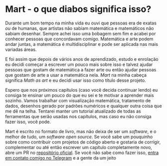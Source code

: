 # Mart - o que diabos significa isso?

Durante um bom tempo na minha vida eu ouvi que pessoas era de exatas _ou_ de humanas, que artistas não sabiam matemática e matemáticos não sabiam desenhar. Sempre achei isso uma bobagem sem fim e acabei por conhecer pessoas que concordavam comigo. Matemática e arte podem andar juntas, a matemática é multidisciplinar e pode ser aplicada nas mais variadas áreas.

E foi assim que depois de vários anos de aprendizado, estudo e enrolação eu decidi começar a escrever um pouco mais sobre isso e talvez ajudar pessoas que gostam de matemática a fazer arte ou então ajudar pessoas que gostam de arte a usar a matemática nela. _Mart_ na minha cabeça significa _Math as art_ e eu decidi usar isso como título desse projeto.

Espero que nos próximos capítulos (caso você decida continuar lendo) eu consiga te ensinar um pouco do que eu sei e te motivar a aprender mais sozinho. Vamos trabalhar com visualização matemática, tratamento de dados, desenhos gerado por padrões numéricos e qualquer outra coisa que me dê na telha. Tentarei manter um tutorial atualizado de todas as ferramentas que serão usadas nos capítulos, mas caso eu não consiga fazer isso, você pode.

Mart é escrito no formato de livro, mas não deixa de ser um _software_, e o melhor de tudo, um _software open source_. Se você sabe um pouquinho sobre como contribuir com projetos de código aberto e gostaria de corrigir, complementar ou até então escrever um capítulo completamente novo, abre um PR no [repositório oficial](https://github.com/Leviosar/mart/). Se você não sabe como fazer isso, [entra em contato comigo no Telegram](https://t.me/leviosar) e a gente da um jeito